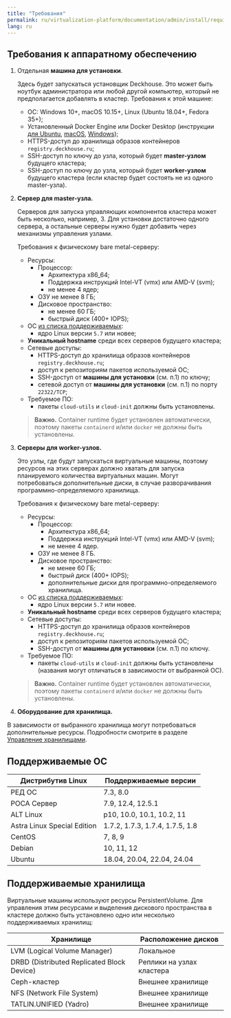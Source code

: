 ```yaml
---
title: "Требования"
permalink: ru/virtualization-platform/documentation/admin/install/requirements.html
lang: ru
---
```


## Требования к аппаратному обеспечению

1. Отдельная **машина для установки**.

   Здесь будет запускаться установщик Deckhouse. Это может быть ноутбук администратора или любой другой компьютер, который не предполагается добавлять в кластер. Требования к этой машине:

   - ОС: Windows 10+, macOS 10.15+, Linux (Ubuntu 18.04+, Fedora 35+);
   - Установленный Docker Engine или Docker Desktop (инструкции [для Ubuntu](https://docs.docker.com/engine/install/ubuntu/), [macOS](https://docs.docker.com/desktop/mac/install/), [Windows](https://docs.docker.com/desktop/windows/install/));
   - HTTPS-доступ до хранилища образов контейнеров `registry.deckhouse.ru`;
   - SSH-доступ по ключу до узла, который будет **master-узлом** будущего кластера;
   - SSH-доступ по ключу до узла, который будет **worker-узлом** будущего кластера (если кластер будет состоять не из одного master-узла).

1. **Сервер для master-узла.**

   Серверов для запуска управляющих компонентов кластера может быть несколько, например, 3. Для установки достаточно одного сервера, а остальные серверы нужно будет добавить через механизмы управления узлами.

   Требования к физическому bare metal-серверу:

   - Ресурсы:
     - Процессор:
       - Архитектура x86_64;
       - Поддержка инструкций Intel-VT (vmx) или AMD-V (svm);
       - не менее 4 ядер;
     - ОЗУ не менее 8 ГБ;
     - Дисковое пространство:
       - не менее 60 ГБ;
       - быстрый диск (400+ IOPS);
   - ОС [из списка поддерживаемых](#поддерживаемые-ос):
     - ядро Linux версии `5.7` или новее;
   - **Уникальный hostname** среди всех серверов будущего кластера;
   - Сетевые доступы:
     - HTTPS-доступ до хранилища образов контейнеров `registry.deckhouse.ru`;
     - доступ к репозиториям пакетов используемой ОС;
     - SSH-доступ от **машины для установки** (см. п.1) по ключу;
     - сетевой доступ от **машины для установки** (см. п.1) по порту `22322/TCP`;
   - Требуемое ПО:
     - пакеты `cloud-utils` и `cloud-init` должны быть установлены.
   > **Важно.** Сontainer runtime будет установлен автоматически, поэтому пакеты `containerd` и/или `docker` не должны быть установлены.

1. **Серверы для worker-узлов.**

   Это узлы, где будут запускаться виртуальные машины, поэтому ресурсов на этих серверах должно хватать для запуска планируемого количества виртуальных машин. Могут потребоваться дополнительные диски, в случае разворачивания программно-определяемого хранилища.

   Требования к физическому bare metal-серверу:

   - Ресурсы:
     - Процессор:
       - Архитектура x86_64;
       - Поддержка инструкций Intel-VT (vmx) или AMD-V (svm);
       - не менее 4 ядер.
     - ОЗУ не менее 8 ГБ.
     - Дисковое пространство:
       - не менее 60 ГБ;
       - быстрый диск (400+ IOPS);
       - дополнительные диски для программно-определяемого хранилища.
   - ОС [из списка поддерживаемых](#поддерживаемые-ос):
     - ядро Linux версии `5.7` или новее.
   - **Уникальный hostname** среди всех серверов будущего кластера;
   - Сетевые доступы:
     - HTTPS-доступ до хранилища образов контейнеров `registry.deckhouse.ru`;
     - доступ к репозиториям пакетов используемой ОС;
     - SSH-доступ от **машины для установки** (см. п.1) по ключу.
   - Требуемое ПО:
     - пакеты `cloud-utils` и `cloud-init` должны быть установлены (названия могут отличаться в зависимости от выбранной ОС).
   > **Важно.** Container runtime будет установлен автоматически, поэтому пакеты `containerd` и/или `docker` не должны быть установлены.

1. **Оборудование для хранилища.**

  В зависимости от выбранного хранилища могут потребоваться дополнительные ресурсы. Подробности смотрите в разделе [Управление хранилищами](/products/virtualization-platform/documentation/admin/platform-management/storage/sds/lvm-local.html).

## Поддерживаемые ОС

| Дистрибутив Linux           | Поддерживаемые версии           |
| --------------------------- | ------------------------------- |
| РЕД ОС                      | 7.3, 8.0                        |
| РОСА Сервер                 | 7.9, 12.4, 12.5.1               |
| ALT Linux                   | p10, 10.0, 10.1, 10.2, 11       |
| Astra Linux Special Edition | 1.7.2, 1.7.3, 1.7.4, 1.7.5, 1.8 |
| CentOS                      | 7, 8, 9                         |
| Debian                      | 10, 11, 12                      |
| Ubuntu                      | 18.04, 20.04, 22.04, 24.04      |

## Поддерживаемые хранилища

Виртуальные машины используют ресурсы PersistentVolume. Для управления этим ресурсами и выделения дискового пространства в кластере должно быть установлено одно или несколько поддерживаемых хранилищ:

| Хранилище                                  | Расположение дисков        |
|--------------------------------------------|----------------------------|
| LVM (Logical Volume Manager)              | Локальное                  |
| DRBD (Distributed Replicated Block Device) | Реплики на узлах кластера  |
| Ceph-кластер                               | Внешнее хранилище          |
| NFS (Network File System)                  | Внешнее хранилище          |
| TATLIN.UNIFIED (Yadro)                     | Внешнее хранилище          |
